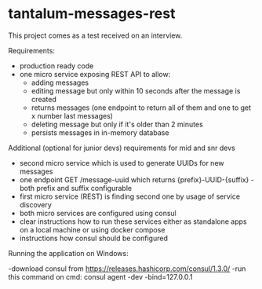 # tantalum-messages-rest
This project comes as a test received on an interview.

Requirements:

- production ready code
- one micro service exposing REST API to allow:
  - adding messages
  - editing message but only within 10 seconds after the message is created
  - returns messages (one endpoint to return all of them and one to get x number last messages)
  - deleting message but only if it's older than 2 minutes
  - persists messages in in-memory database

Additional (optional for junior devs) requirements for mid and snr devs
- second micro service which is used to generate UUIDs for new messages
- one endpoint GET /message-uuid which returns {prefix}-UUID-{suffix} - both prefix and suffix configurable
- first micro service (REST) is finding second one by usage of service discovery
- both micro services are configured using consul
- clear instructions how to run these services either as standalone apps on a local machine or using docker compose
- instructions how consul should be configured



Running the application on Windows:

-download consul from https://releases.hashicorp.com/consul/1.3.0/
-run this command on cmd: consul agent -dev -bind=127.0.0.1